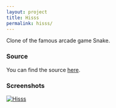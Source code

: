 ```yaml
---
layout: project
title: Hisss
permalink: hisss/
---
```


Clone of the famous arcade game Snake.
<br>

### Source

You can find the source [here](https://github.com/TheIllusionistMirage/Hisss).
<br>

### Screenshots

[![Hisss]({{site.url}}/resources/images/hisss-thumb.jpg)]({{site.url}}/resources/images/hisss.jpg)
